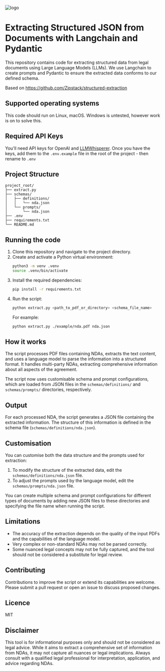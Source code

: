 
![logo](https://github.com/user-attachments/assets/b70b0cf3-cc21-49c3-91b6-9f439c951ae8)

# Extracting Structured JSON from Documents with Langchain and Pydantic

This repository contains code for extracting structured data from legal documents using Large Language Models (LLMs). We use Langchain to create prompts and Pydantic to ensure the extracted data conforms to our defined schema.

Based on https://github.com/Zipstack/structured-extraction

## Supported operating systems

This code should run on Linux, macOS. Windows is untested, however work is on to solve this.

## Required API Keys

You'll need API keys for OpenAI and [LLMWhisperer](https://unstract.com/llmwhisperer/). Once you have the keys, add them to the `.env.example` file in the root of the project - then rename to `.env`

## Project Structure

```
project_root/
├── extract.py
├── schemas/
│   ├── definitions/
│   │   └── nda.json
│   └── prompts/
│       └── nda.json
├── .env
├── requirements.txt
└── README.md
```

## Running the code

1. Clone this repository and navigate to the project directory.
2. Create and activate a Python virtual environment:
   ```bash
   python3 -m venv .venv
   source .venv/bin/activate
   ```
3. Install the required dependencies:
   ```bash
   pip install -r requirements.txt
   ```
4. Run the script:
   ```bash
   python extract.py <path_to_pdf_or_directory> <schema_file_name>
   ```
   For example:
   ```bash
   python extract.py ./example/nda.pdf nda.json
   ```

## How it works

The script processes PDF files containing NDAs, extracts the text content, and uses a language model to parse the information into a structured format. It handles multi-party NDAs, extracting comprehensive information about all aspects of the agreement.

The script now uses customisable schema and prompt configurations, which are loaded from JSON files in the `schemas/definitions/` and `schemas/prompts/` directories, respectively.

## Output

For each processed NDA, the script generates a JSON file containing the extracted information. The structure of this information is defined in the schema file (`schemas/definitions/nda.json`).

## Customisation

You can customise both the data structure and the prompts used for extraction:

1. To modify the structure of the extracted data, edit the `schemas/definitions/nda.json` file.
2. To adjust the prompts used by the language model, edit the `schemas/prompts/nda.json` file.

You can create multiple schema and prompt configurations for different types of documents by adding new JSON files to these directories and specifying the file name when running the script.

## Limitations

- The accuracy of the extraction depends on the quality of the input PDFs and the capabilities of the language model.
- Very complex or non-standard NDAs may not be parsed correctly.
- Some nuanced legal concepts may not be fully captured, and the tool should not be considered a substitute for legal review.

## Contributing

Contributions to improve the script or extend its capabilities are welcome. Please submit a pull request or open an issue to discuss proposed changes.

## Licence

MIT

## Disclaimer

This tool is for informational purposes only and should not be considered as legal advice. While it aims to extract a comprehensive set of information from NDAs, it may not capture all nuances or legal implications. Always consult with a qualified legal professional for interpretation, application, and advice regarding NDAs.
